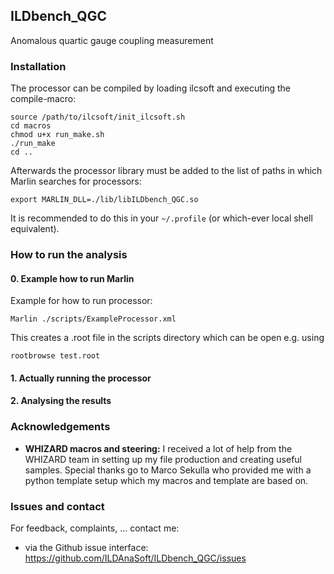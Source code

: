 
## ILDbench_QGC

Anomalous quartic gauge coupling measurement

### Installation

<!-- Explain here:

- what are the package dependencies (iLCSoft, others ?)
- how to compile your package. Should normally be something like: -->

The processor can be compiled by loading ilcsoft and executing the compile-macro: 

```shell
source /path/to/ilcsoft/init_ilcsoft.sh
cd macros
chmod u+x run_make.sh
./run_make
cd ..
```

Afterwards the processor library must be added to the list of paths in which Marlin searches for processors:

```shell
export MARLIN_DLL=./lib/libILDbench_QGC.so
```

It is recommended to do this in your ```~/.profile``` (or which-ever local shell equivalent).

### How to run the analysis

<!-- Explain here:

- where to find data needed for your analysis or how to produce them
- how to run you analysis: 
   - Marlin processors to run ?
   - ROOT macros to run ?
   - Shell scripts ?
   - Run the analysis on grid if you provide scripts for that -->

#### 0. Example how to run Marlin

Example for how to run processor:

```shell
Marlin ./scripts/ExampleProcessor.xml
```

This creates a .root file in the scripts directory which can be open e.g. using

```shell
rootbrowse test.root
```

#### 1. Actually running the processor

<!-- What needs to be here: (Not to detailed!) -->
<!-- Refer to local README -->
<!-- How do I run over all files? -->
<!-- What is the output? -->

<!-- TODO -->

#### 2. Analysing the results

<!-- TODO -->


<!-- If you want to provide a lot of details on your analysis, use the doc/Readme.md and point to it from this Readme.md file:

More documentation available here in [doc/Readme.md](doc/Readme.md) ! -->

### Acknowledgements

- **WHIZARD macros and steering:** I received a lot of help from the WHIZARD team in setting up my file production and creating useful samples. Special thanks go to Marco Sekulla who provided me with a python template setup which my macros and template are based on.


### Issues and contact

For feedback, complaints, ... contact me:

- via the Github issue interface: https://github.com/ILDAnaSoft/ILDbench_QGC/issues



